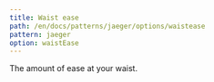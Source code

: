 ```yaml
---
title: Waist ease
path: /en/docs/patterns/jaeger/options/waistease
pattern: jaeger
option: waistEase
---
```


The amount of ease at your waist.